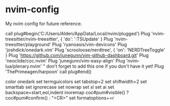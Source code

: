 # nvim-config

My nvim config for future reference.

call plug#begin('C:/Users/Alden/AppData/Local/nvim/plugged')
Plug 'nvim-treesitter/nvim-treesitter', { 'do': ':TSUpdate' }
Plug 'nvim-treesitter/playground'
Plug 'ryanoasis/vim-devicons'
Plug 'joshdick/onedark.vim'
Plug 'scrooloose/nerdtree', { 'on':  'NERDTreeToggle' }
Plug 'https://github.com/junegunn/vim-github-dashboard.git'
Plug 'neoclide/coc.nvim'
Plug 'junegunn/vim-easy-align'
Plug 'nvim-lua/plenary.nvim' " don't forget to add this one if you don't have it yet!
Plug 'ThePrimeagen/harpoon'
call plug#end()

color onedark
set termguicolors
set tabstop=2
set shiftwidth=2
set smarttab
set ignorecase
set nowrap
set si
set ai
set backspace=start,eol,indent
inoremap <silent><expr> <CR> coc#pum#visible() ? coc#pum#confirm() : "\<CR>"
set formatoptions+=r

